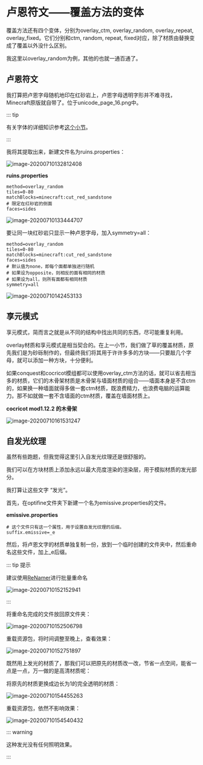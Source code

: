 # 卢恩符文——覆盖方法的变体

覆盖方法还有四个变体，分别为overlay_ctm, overlay_random, overlay_repeat, overlay_fixed。它们分别和ctm, random, repeat, fixed对应，除了材质由替换变成了覆盖以外没什么区别。

我这里以overlay_random为例，其他的也就一通百通了。

## 卢恩符文

我打算把卢恩字母随机地印在红砂岩上，卢恩字母透明字形并不难寻找，Minecraft原版就自带了。位于unicode_page_16.png中。

::: tip

有关字体的详细知识参考[这个小节](../../vanilla/font/font.md)。

:::

我将其提取出来，新建文件名为ruins.properties：

![image-20200710132812408](https://i.loli.net/2020/07/28/oxk1DyVFSYZOnTM.png)

**ruins.properties**

```properties
method=overlay_random
tiles=0-80
matchBlocks=minecraft:cut_red_sandstone
# 限定在红砂岩的侧面
faces=sides
```

![image-20200710133444707](https://i.loli.net/2020/07/28/zVjeNLiBgC35rx6.png)

要让同一块红砂岩只显示一种卢恩字母，加入symmetry=all：

```properties
method=overlay_random
tiles=0-80
matchBlocks=minecraft:cut_red_sandstone
faces=sides
# 默认值为none，即每个面都单独进行随机
# 如果设为opposite，则相反的面有相同的材质
# 如果设为all，则所有面都有相同材质
symmetry=all
```

![image-20200710142453133](https://i.loli.net/2020/07/28/2tUioI8OvJfNK3V.png)

## 享元模式

享元模式，简而言之就是从不同的结构中找出共同的东西，尽可能重复利用。

overlay材质和享元模式是相当契合的。在上一小节，我们做了草的覆盖材质，原先我们是为砂砾制作的，但最终我们将其用于许许多多的方块——只要敲几个字母，就可以添加一种方块，十分便利。

如果conquest和cocricot模组都可以使用overlay_ctm方法的话，就可以省去相当多的材质，它们的木骨架材质是木骨架与墙面材质的组合——墙面本身是不含ctm的，如果换一种墙面就得多做一套ctm材质，既浪费精力，也浪费电脑的运算能力。那不如就做一套不含墙面的ctm材质，覆盖在墙面材质上。

**cocricot mod1.12.2 的木骨架**

![image-20200710161531247](https://i.loli.net/2020/07/28/7rxAJ28oyacvGCF.png)

## 自发光纹理

虽然有些跑题，但我觉得这里引入自发光纹理还是很舒服的。

我们可以在方块材质上添加永远以最大亮度渲染的渲染层，用于模拟材质的发光部分。

我打算让这些文字 “发光”。

首先，在optifine文件夹下新建一个名为emissive.properties的文件。

**emissive.properties**

```properties
# 这个文件只有这一个属性，用于设置自发光纹理的后缀。
suffix.emissive=_e
```

然后，将卢恩文字的材质单独复制一份，放到一个临时创建的文件夹中，然后重命名这些文件，加上_e后缀。

::: tip 提示

建议使用[ReNamer](https://www.den4b.com/products/renamer)进行批量重命名

![image-20200710152152941](https://i.loli.net/2020/07/28/6wqeGf4kdPxmzjt.png)

:::

将重命名完成的文件放回原文件夹：

![image-20200710152506798](https://i.loli.net/2020/07/28/p6lVUHQvTS83DeP.png)

重载资源包，将时间调整至晚上，查看效果：

![image-20200710152751897](https://i.loli.net/2020/07/28/At5GKyUEFdqP7xs.png)

既然用上发光的材质了，那我们可以把原先的材质改一改，节省一点空间，能省一点是一点，万一做的是高清材质呢：

将原先的材质更换成边长为1的完全透明的材质：

![image-20200710154455263](https://i.loli.net/2020/07/28/P1au3gtq6prZx8I.png)

重载资源包，依然不影响效果：

![image-20200710154540432](https://i.loli.net/2020/07/28/xsqZJUI2OFb3zVT.png)

::: warning

这种发光没有任何照明效果。

:::

<br/><br/><Vssue/>